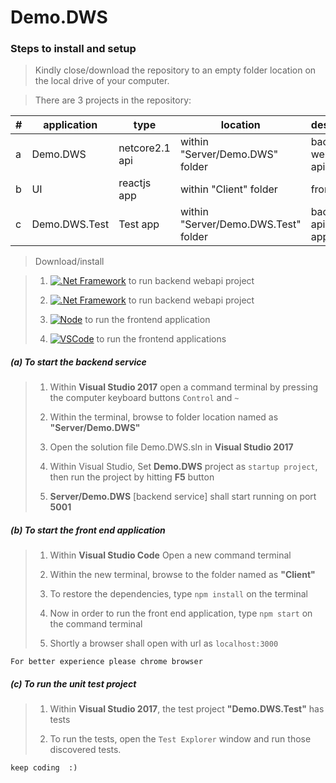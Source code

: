 # Demo.DWS 

### Steps to install and setup

> Kindly close/download the repository to an empty folder location on the local drive of your computer.

> There are 3 projects in the repository: 
> 
| # | application  |   type  | location | description |
| --- | --- | --- | ---| --- |
| a | Demo.DWS   |    netcore2.1 api | within "Server/Demo.DWS" folder | backend webapi/rest api logic|
| b | UI    |    reactjs app | within "Client" folder |  frontend |
| c | Demo.DWS.Test  |  Test app  | within "Server/Demo.DWS.Test" folder | backend api test application |


> Download/install   	

>	1.	[![.Net Framework](https://img.shields.io/badge/VisualStudio_2017-blue.svg?style=plastic)](https://visualstudio.microsoft.com/) to run backend webapi project
>	1.	[![.Net Framework](https://img.shields.io/badge/DotNet-2.1_Framework-blue.svg?style=plastic)](https://www.microsoft.com/net/download/dotnet-core/2.1) to run backend webapi project
>   
>   2. [![Node](https://img.shields.io/badge/Node-Js-blue.svg?style=plastic)](https://nodejs.org/en/download/) to run the frontend application
>   
>	3. [![VSCode](https://img.shields.io/badge/VS-Code-blue.svg?style=plastic)](https://code.visualstudio.com/) to run the frontend applications

##### (a) To start the backend service
   
>   1. Within **Visual Studio 2017** open a command terminal by pressing the computer keyboard buttons `Control` and `~`
>    
>   2. Within the terminal, browse to folder location named as **"Server/Demo.DWS"** 
>  
>   3. Open the solution file Demo.DWS.sln in **Visual Studio 2017**
>
>   4. Within Visual Studio, Set **Demo.DWS** project as `startup project`, then run the project by hitting **F5** button
>   
>   5. **Server/Demo.DWS** [backend service] shall start running on port **5001**

##### (b) To start the front end application

>   1. Within **Visual Studio Code** Open a new command terminal
>   
>   2. Within the new terminal, browse to the folder named as **"Client"**
>   
>   3. To restore the dependencies, type `npm install` on the terminal
>   
>   4. Now in order to run the front end application, type `npm start` on the command terminal
>   
>   5. Shortly a browser shall open with url as `localhost:3000`

```
For better experience please chrome browser
```

##### (c) To run the unit test project

>   1. Within **Visual Studio 2017**, the test project  **"Demo.DWS.Test"** has tests
>   
>   2. To run the tests, open the `Test Explorer` window and run those discovered tests.


```
keep coding  :)
```
